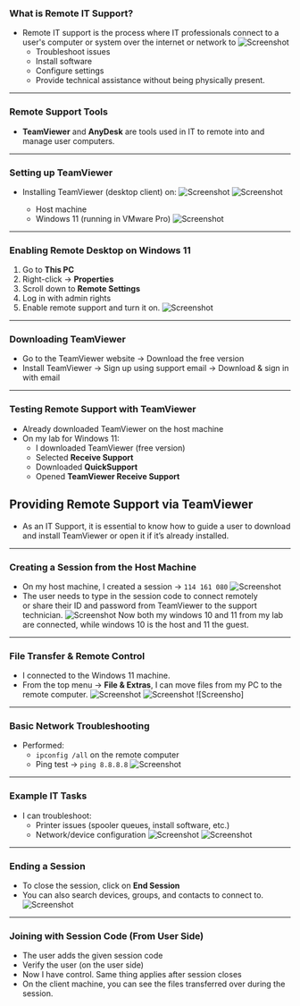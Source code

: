 
### What is Remote IT Support?

- Remote IT support is the process where IT professionals connect to a user's computer or system over the internet or network to
![Screenshot](images/screenshot336.jpg)
  - Troubleshoot issues
  - Install software
  - Configure settings
  - Provide technical assistance without being physically present.
---
### Remote Support Tools

- **TeamViewer** and **AnyDesk** are tools used in IT to remote into and manage user computers.
---
### Setting up TeamViewer

- Installing TeamViewer (desktop client) on:
![Screenshot](images/screenshot337.jpg)
![Screenshot](images/screenshot338.jpg)

  - Host machine
  - Windows 11 (running in VMware Pro)
![Screenshot](images/screenshot339.jpg)
---
### Enabling Remote Desktop on Windows 11

1. Go to **This PC**
2. Right-click → **Properties**
3. Scroll down to **Remote Settings**
4. Log in with admin rights
5. Enable remote support and turn it on.
![Screenshot](images/screenshot335.jpg)
---
### Downloading TeamViewer

- Go to the TeamViewer website → Download the free version
- Install TeamViewer → Sign up using support email → Download & sign in with email
---
### Testing Remote Support with TeamViewer

- Already downloaded TeamViewer on the host machine
- On my lab for Windows 11:
  - I downloaded TeamViewer (free version)
  - Selected **Receive Support**
  - Downloaded **QuickSupport**
  - Opened **TeamViewer Receive Support**
## Providing Remote Support via TeamViewer

- As an IT Support, it is essential to know how to guide a user to download and install TeamViewer or open it if it’s already installed.
---
### Creating a Session from the Host Machine

- On my host machine, I created a session → `114 161 080`
![Screenshot](images/screenshot340.jpg)
- The user needs to type in the session code to connect remotely  
  or share their ID and password from TeamViewer to the support technician.
![Screenshot](images/screenshot341.jpg)
Now both my windows 10 and 11 from my lab are connected, while windows 10 is the host and 11 the guest.

---
### File Transfer & Remote Control

- I connected to the Windows 11 machine.
- From the top menu → **File & Extras**, I can move files from my PC to the remote computer.
![Screenshot](images/screenshot342.jpg)
![Screenshot](images/screenshot343.jpg)
![Screensho]

---
### Basic Network Troubleshooting

- Performed:
  - `ipconfig /all` on the remote computer
  - Ping test → `ping 8.8.8.8`
![Screenshot](images/screenshot344.jpg)
---
### Example IT Tasks

- I can troubleshoot:
  - Printer issues (spooler queues, install software, etc.)
  - Network/device configuration
![Screenshot](images/screenshot345.jpg)
![Screenshot](images/screenshot346.jpg)

---
### Ending a Session

- To close the session, click on **End Session**
- You can also search devices, groups, and contacts to connect to.
![Screenshot](images/screenshot347.jpg)
---
### Joining with Session Code (From User Side)

- The user adds the given session code
- Verify the user (on the user side)
- Now I have control. Same thing applies after session closes
- On the client machine, you can see the files transferred over during the session.
